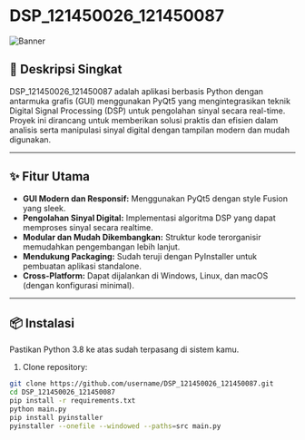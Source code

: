 # DSP_121450026_121450087

![Banner](https://user-images.githubusercontent.com/yourusername/project-banner.png)

## 🚀 Deskripsi Singkat  
DSP_121450026_121450087 adalah aplikasi berbasis Python dengan antarmuka grafis (GUI) menggunakan PyQt5 yang mengintegrasikan teknik Digital Signal Processing (DSP) untuk pengolahan sinyal secara real-time. Proyek ini dirancang untuk memberikan solusi praktis dan efisien dalam analisis serta manipulasi sinyal digital dengan tampilan modern dan mudah digunakan.

---

## ✨ Fitur Utama  
- **GUI Modern dan Responsif:** Menggunakan PyQt5 dengan style Fusion yang sleek.  
- **Pengolahan Sinyal Digital:** Implementasi algoritma DSP yang dapat memproses sinyal secara realtime.  
- **Modular dan Mudah Dikembangkan:** Struktur kode terorganisir memudahkan pengembangan lebih lanjut.  
- **Mendukung Packaging:** Sudah teruji dengan PyInstaller untuk pembuatan aplikasi standalone.  
- **Cross-Platform:** Dapat dijalankan di Windows, Linux, dan macOS (dengan konfigurasi minimal).

---

## 📦 Instalasi  
Pastikan Python 3.8 ke atas sudah terpasang di sistem kamu.

1. Clone repository:  
```bash
git clone https://github.com/username/DSP_121450026_121450087.git
cd DSP_121450026_121450087
pip install -r requirements.txt
python main.py
pip install pyinstaller
pyinstaller --onefile --windowed --paths=src main.py
